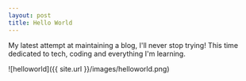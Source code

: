```yaml
---
layout: post
title: Hello World
---
```


My latest attempt at maintaining a blog, I'll never stop trying! This time dedicated to tech, coding and everything I'm learning.

![helloworld]({{ site.url }}/images/helloworld.png)
